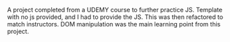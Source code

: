 A project completed from a UDEMY course to further practice JS. Template with no js provided, and I had to provide the JS. This was then refactored to match instructors. DOM manipulation was the main learning point from this project.
